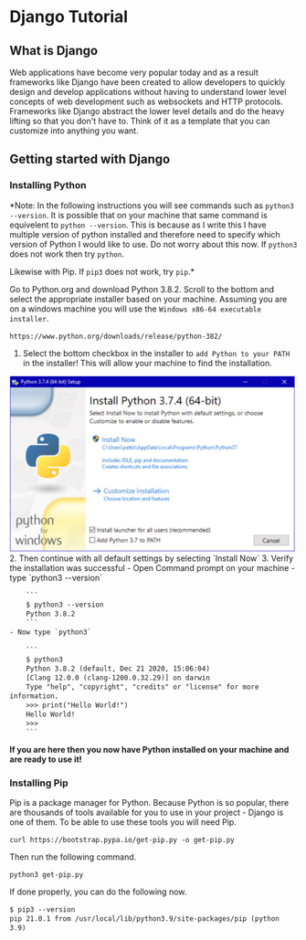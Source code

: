 # Django Tutorial

## What is Django
Web applications have become very popular today and as a result frameworks like Django have been created to allow developers to quickly design and develop applications without having to understand lower level concepts of web development such as websockets and HTTP protocols. Frameworks like Django abstract the lower level details and do the heavy lifting so that you don't have to. Think of it as a template that you can customize into anything you want.

## Getting started with Django

### Installing Python

*Note: In the following instructions you will see commands such as `python3 --version`. It is possible that on your machine that same command is equivelent to `python --version`. This is because as I write this I have multiple version of python installed and therefore need to specify which version of Python I would like to use. Do not worry about this now. If `python3` does not work then try `python`.

Likewise with Pip. If `pip3` does not work, try `pip`.*

Go to Python.org and download Python 3.8.2. Scroll to the bottom and select the appropriate installer based on your machine. Assuming you are on a windows machine you will use the `Windows x86-64 executable installer`.

```
https://www.python.org/downloads/release/python-382/
```

1. Select the bottom checkbox in the installer to `add Python to your PATH` in the installer! This will allow your machine to find the installation.
<img src="img/py-installer.png" alt="drawing" width="500"/>
<br>
2. Then continue with all default settings by selecting `Install Now`
3. Verify the installation was successful
    - Open Command prompt on your machine
    - type `python3 --version`
   
        ```
        $ python3 --version
        Python 3.8.2
        ```
    - Now type `python3`
    
        ```
        $ python3
        Python 3.8.2 (default, Dec 21 2020, 15:06:04)
        [Clang 12.0.0 (clang-1200.0.32.29)] on darwin
        Type "help", "copyright", "credits" or "license" for more information.
        >>> print("Hello World!")
        Hello World!
        >>>
        ```  

**If you are here then you now have Python installed on your machine and are ready to use it!**

### Installing Pip
Pip is a package manager for Python. Because Python is so popular, there are thousands of tools available for you to use in your project - Django is one of them. To be able to use these tools you will need Pip.
```
curl https://bootstrap.pypa.io/get-pip.py -o get-pip.py
```
Then run the following command.
```
python3 get-pip.py
```

If done properly, you can do the following now.
```
$ pip3 --version
pip 21.0.1 from /usr/local/lib/python3.9/site-packages/pip (python 3.9)
```
